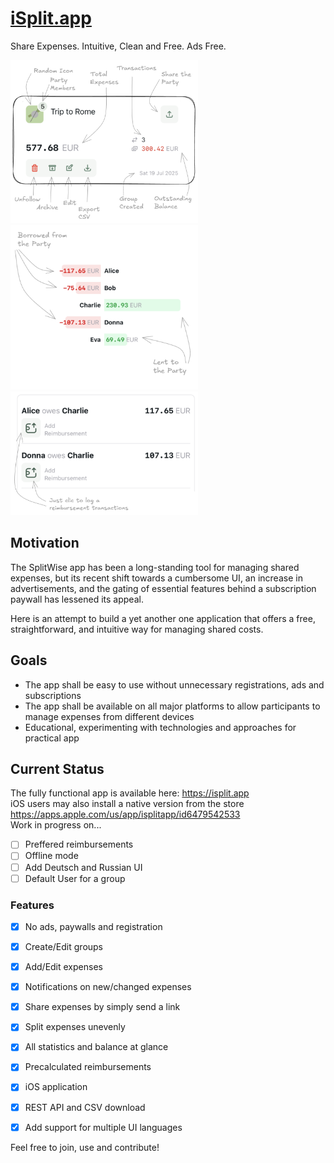 # [iSplit.app](https://isplit.app)
Share Expenses. Intuitive, Clean and Free. Ads Free.

 <img src="/next-ui/public/guide-group-light.png" width="300" />  <img src="/next-ui/public/guide-balance-light.png" width="300" />  <img src="/next-ui/public/guide-reimburse-light.png" width="300" />


## Motivation
The SplitWise app has been a long-standing tool for managing shared expenses, but its recent shift towards a cumbersome UI, an increase in advertisements, and the gating of essential features behind a subscription paywall has lessened its appeal.

Here is an attempt to build a yet another one application that offers a free, straightforward, and intuitive way for managing shared costs. 


## Goals
- The app shall be easy to use without unnecessary registrations, ads and subscriptions
- The app shall be available on all major platforms to allow participants to manage expenses from different devices
- Educational, experimenting with technologies and approaches for practical app


## Current Status

The fully functional app is available here: https://isplit.app \
iOS users may also install a native version from the store https://apps.apple.com/us/app/isplitapp/id6479542533 \
Work in progress on...
  - [ ] Preffered reimbursements
  - [ ] Offline mode
  - [ ] Add Deutsch and Russian UI
  - [ ] Default User for a group

### Features
  - [x] No ads, paywalls and registration
  - [x] Create/Edit groups
  - [x] Add/Edit expenses
  - [x] Notifications on new/changed expenses
  - [x] Share expenses by simply send a link
  - [x] Split expenses unevenly
  - [x] All statistics and balance at glance
  - [x] Precalculated reimbursements
  - [x] iOS application
  - [x] REST API and CSV download
  - [x] Add support for multiple UI languages



Feel free to join, use and contribute!
